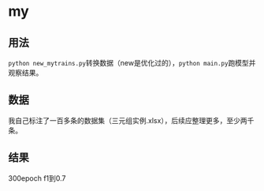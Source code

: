 # my

## 用法
`python new_mytrains.py`转换数据（new是优化过的），`python main.py`跑模型并观察结果。


## 数据
我自己标注了一百多条的数据集（三元组实例.xlsx），后续应整理更多，至少两千条。


## 结果
300epoch f1到0.7


